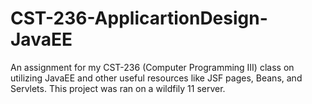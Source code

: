 # CST-236-ApplicartionDesign-JavaEE
An assignment for my CST-236 (Computer Programming III) class on utilizing JavaEE and other useful resources like JSF pages, Beans, and Servlets. This project was ran on a wildfily 11 server.
